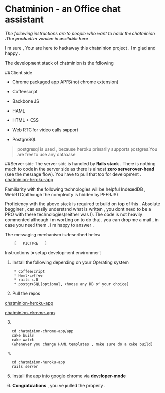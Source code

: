 Chatminion - an Office chat assistant
=====================================

*The following instructions  are to people who want to hack the chatminion .The production version is available here*


I m sure , Your are here to hackaway this chatminion project . I m glad and happy .

The development stack of chatminion is the following

##Client side

* Chrome packaged app API'S(not chrome extension)

* Coffeescript 

* Backbone JS

* HAML

* HTML + CSS

* Web RTC for video calls support

* PostgreSQL
>postgresql is used , because heroku primarily supports postgres.You are free to use any database

##Server side
The server side is handled by **Rails stack** . There is nothing much to code in the server side as there is almost **zero server over-head** (see the message flow).
You have to pull that too for development . [chatminion-heroku-app](https://github.com/dineshswamy/chatminion-heroku-app)

Familiarity with the following technologies will be helpful 
IndexedDB , WebRTC(although the complexity is hidden by PEERJS)

Proficiency with the above stack is required to build on top of this . Absolute begginer , can easily understand what is 
written , you dont need to be a PRO with these technologies(neither was I).
The code is not heavily commented although i m working on to do that . you can drop me a mail , in case you need them . i m happy to answer . 

The messaging mechanism is described below

		[	PICTURE	  ]

Instructions to setup development environment 

1) Install the following depending on your Operating system	
```
	* Coffeescript
	* Haml-coffee
	* rails 4.0 
	* postgreSQL(optional, choose any DB of your choice)
```

2) Pull the repos


[chatminion-heroku-app](https://github.com/dineshswamy/chatminion-heroku-app)


[chatminion-chrome-app](https://github.com/dineshswamy/chatminion-chrome-app)

3)
```
   cd chatminion-chrome-app/app
   cake build
   cake watch
   (whenever you change HAML templates , make sure do a cake build)
```
4) 
```
   cd chatminion-heroku-app
   rails server
```

5) Install the app  into google-chrome  via  **developer-mode**

6) **Congratulations** , you ve pulled the properly .

